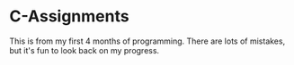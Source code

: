 # C-Assignments
This is from my first 4 months of programming. There are lots of mistakes, but it's fun to look back on my progress.
